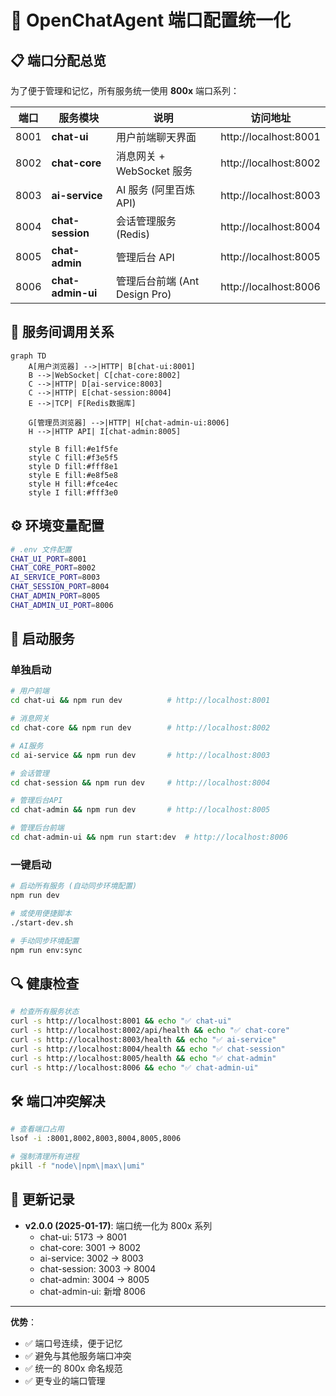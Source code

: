 # 🔧 OpenChatAgent 端口配置统一化

## 📋 端口分配总览

为了便于管理和记忆，所有服务统一使用 **800x** 端口系列：

| 端口 | 服务模块          | 说明                          | 访问地址              |
| ---- | ----------------- | ----------------------------- | --------------------- |
| 8001 | **chat-ui**       | 用户前端聊天界面              | http://localhost:8001 |
| 8002 | **chat-core**     | 消息网关 + WebSocket 服务     | http://localhost:8002 |
| 8003 | **ai-service**    | AI 服务 (阿里百炼 API)        | http://localhost:8003 |
| 8004 | **chat-session**  | 会话管理服务 (Redis)          | http://localhost:8004 |
| 8005 | **chat-admin**    | 管理后台 API                  | http://localhost:8005 |
| 8006 | **chat-admin-ui** | 管理后台前端 (Ant Design Pro) | http://localhost:8006 |

## 🔄 服务间调用关系

```mermaid
graph TD
    A[用户浏览器] -->|HTTP| B[chat-ui:8001]
    B -->|WebSocket| C[chat-core:8002]
    C -->|HTTP| D[ai-service:8003]
    C -->|HTTP| E[chat-session:8004]
    E -->|TCP| F[Redis数据库]

    G[管理员浏览器] -->|HTTP| H[chat-admin-ui:8006]
    H -->|HTTP API| I[chat-admin:8005]

    style B fill:#e1f5fe
    style C fill:#f3e5f5
    style D fill:#fff8e1
    style E fill:#e8f5e8
    style H fill:#fce4ec
    style I fill:#fff3e0
```

## ⚙️ 环境变量配置

```bash
# .env 文件配置
CHAT_UI_PORT=8001
CHAT_CORE_PORT=8002
AI_SERVICE_PORT=8003
CHAT_SESSION_PORT=8004
CHAT_ADMIN_PORT=8005
CHAT_ADMIN_UI_PORT=8006
```

## 🚀 启动服务

### 单独启动

```bash
# 用户前端
cd chat-ui && npm run dev          # http://localhost:8001

# 消息网关
cd chat-core && npm run dev        # http://localhost:8002

# AI服务
cd ai-service && npm run dev       # http://localhost:8003

# 会话管理
cd chat-session && npm run dev     # http://localhost:8004

# 管理后台API
cd chat-admin && npm run dev       # http://localhost:8005

# 管理后台前端
cd chat-admin-ui && npm run start:dev  # http://localhost:8006
```

### 一键启动

```bash
# 启动所有服务 (自动同步环境配置)
npm run dev

# 或使用便捷脚本
./start-dev.sh

# 手动同步环境配置
npm run env:sync
```

## 🔍 健康检查

```bash
# 检查所有服务状态
curl -s http://localhost:8001 && echo "✅ chat-ui"
curl -s http://localhost:8002/api/health && echo "✅ chat-core"
curl -s http://localhost:8003/health && echo "✅ ai-service"
curl -s http://localhost:8004/health && echo "✅ chat-session"
curl -s http://localhost:8005/health && echo "✅ chat-admin"
curl -s http://localhost:8006 && echo "✅ chat-admin-ui"
```

## 🛠️ 端口冲突解决

```bash
# 查看端口占用
lsof -i :8001,8002,8003,8004,8005,8006

# 强制清理所有进程
pkill -f "node\|npm\|max\|umi"
```

## 📝 更新记录

- **v2.0.0 (2025-01-17)**: 端口统一化为 800x 系列
  - chat-ui: 5173 → 8001
  - chat-core: 3001 → 8002
  - ai-service: 3002 → 8003
  - chat-session: 3003 → 8004
  - chat-admin: 3004 → 8005
  - chat-admin-ui: 新增 8006

---

**优势**：

- ✅ 端口号连续，便于记忆
- ✅ 避免与其他服务端口冲突
- ✅ 统一的 800x 命名规范
- ✅ 更专业的端口管理
